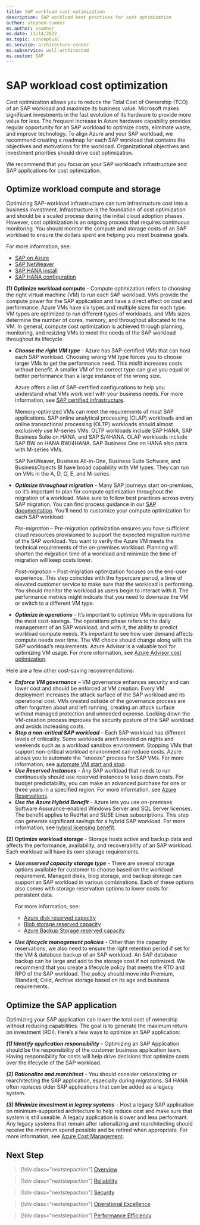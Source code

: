 ```yaml
---
title: SAP workload cost optimization
description: SAP workload best practices for cost optimization 
author: stephen-sumner
ms.author: ssumner
ms.date: 11/14/2022
ms.topic: conceptual
ms.service: architecture-center
ms.subservice: well-architected
ms.custom: SAP
---
```

# SAP workload cost optimization

Cost optimization allows you to reduce the Total Cost of Ownership (TCO) of an SAP workload and maximize its business value. Microsoft makes significant investments in the fast evolution of its hardware to provide more value for less. The frequent increase in Azure hardware capability provides regular opportunity for an SAP workload to optimize costs, eliminate waste, and improve technology. To align Azure and your SAP workload, we recommend creating a roadmap for each SAP workload that contains the objectives and motivations for the workload. Organizational objectives and investment priorities should drive cost optimization.

We recommend that you focus on your SAP workload’s infrastructure and SAP applications for cost optimization.

## Optimize workload compute and storage

Optimizing SAP-workload infrastructure can turn infrastructure cost into a business investment. Infrastructure is the foundation of cost optimization and should be a scaled process during the initial cloud adoption phases. However, cost optimization is an ongoing process that requires continuous monitoring. You should monitor the compute and storage costs of an SAP workload to ensure the dollars spent are helping you meet business goals.

For more information, see:

- [SAP on Azure](https://azure.microsoft.com/solutions/sap/#overview)
- [SAP NetWeaver](/azure/virtual-machines/workloads/sap/planning-guide)
- [SAP HANA install](/azure/virtual-machines/workloads/sap/hana-get-started)
- [SAP HANA configuration](/azure/virtual-machines/workloads/sap/hana-vm-operations)

**(1) Optimize workload compute** - Compute optimization refers to choosing the right virtual machine (VM) to run each SAP workload. VMs provide the compute power for the SAP application and have a direct effect on cost and performance. Azure VMs have six types and multiple sizes for each type. VM types are optimized to run different types of workloads, and VMs sizes determine the number of cores, memory, and throughput allocated to the VM. In general, compute cost optimization is achieved through planning, monitoring, and resizing VMs to meet the needs of the SAP workload throughout its lifecycle.

- ***Choose the right VM type*** - Azure has SAP-certified VMs that can host each SAP workload. Choosing wrong VM type forces you to choose larger VMs to get the performance need. This misfit increases costs without benefit. A smaller VM of the correct type can give you equal or better performance than a large instance of the wrong size.

    Azure offers a list of SAP-certified configurations to help you understand what VMs work well with your business needs. For more information, see [SAP certified infrastructure]( https://azure.microsoft.com/solutions/sap/azure-solutions/#certified-infrastructure).

    Memory-optimized VMs can meet the requirements of most SAP applications. SAP online analytical processing (OLAP) workloads and an online transactional processing (OLTP) workloads should almost exclusively use M-series VMs. OLTP workloads include SAP HANA, SAP Business Suite on HANA, and SAP S/4HANA. OLAP workloads include SAP BW on HANA BW/4HANA. SAP Business One on HANA also pairs with M-series VMs.

    SAP NetWeaver, Business All-in-One, Business Suite Software, and BusinessObjects BI have broad capability with VM types. They can run on VMs in the A, D, G, E, and M-series.

- ***Optimize throughout migration*** - Many SAP journeys start on-premises, so it’s important to plan for compute optimization throughout the migration of a workload. Make sure to follow best practices across every SAP migration. You can find process guidance in our [SAP documentation](/azure/cloud-adoption-framework/scenarios/sap/). You’ll need to customize your compute optimization for each SAP workload.

    *Pre-migration* – Pre-migration optimization ensures you have sufficient cloud resources provisioned to support the expected migration runtime of the SAP workload. You want to verify the Azure VM meets the technical requirements of the on-premises workload. Planning will shorten the migration time of a workload and minimize the time of migration will keep costs lower.

    *Post-migration* – Post-migration optimization focuses on the end-user experience. This step coincides with the hypercare period, a time of elevated customer service to make sure that the workload is performing. You should monitor the workload as users begin to interact with it. The performance metrics might indicate that you need to downsize the VM or switch to a different VM type.

- ***Optimize in operations*** - It’s important to optimize VMs in operations for the most cost-savings. The operations phase refers to the daily management of an SAP workload, and with it, the ability to predict workload compute needs. It’s important to see how user demand affects compute needs over time. The VM choice should change along with the SAP workload’s requirements. Azure Advisor is a valuable tool for optimizing VM usage. For more information, see [Azure Advisor cost optimization](/azure/advisor/advisor-cost-recommendations).

Here are a few other cost-saving recommendations:

- ***Enforce VM governance*** – VM governance enhances security and can lower cost and should be enforced at VM creation. Every VM deployment increases the attack surface of the SAP workload and its operational cost. VMs created outside of the governance process are often forgotten about and left running, creating an attack surface without managed protection and unneeded expense. Locking down the VM-creation process improves the security posture of the SAP workload and avoids increasing costs.
- ***Stop a non-critical SAP workload*** – Each SAP workload has different levels of criticality. Some workloads aren’t needed on nights and weekends such as a workload sandbox environment. Stopping VMs that support non-critical workload environment can reduce costs. Azure allows you to automate the "snooze" process for SAP VMs. For more information, see [automate VM start and stop](/azure/automation/automation-solution-vm-management).
- ***Use Reserved Instances*** - Any SAP workload that needs to run continuously should use reserved instances to keep down costs. For budget predictability, you can make an advanced purchase for one or three years in a specified region. For more information, see [Azure Reservations](/azure/cost-management-billing/reservations/save-compute-costs-reservations).
- ***Use the Azure Hybrid Benefit*** - Azure lets you use on-premises Software Assurance-enabled Windows Server and SQL Server licenses. The benefit applies to RedHat and SUSE Linux subscriptions. This step can generate significant savings for a hybrid SAP workload. For more information, see [hybrid licensing benefit](https://azure.microsoft.com/pricing/hybrid-benefit/#calculator).

**(2) Optimize workload storage** - Storage hosts active and backup data and affects the performance, availability, and recoverability of an SAP workload. Each workload will have its own storage requirements.

- ***Use reserved capacity storage type*** - There are several storage options available for customer to choose based on the workload requirement. Managed disks, blog storage, and backup storage can support an SAP workload in various combinations. Each of these options also comes with storage reservation options to lower costs for persistent data.

    For more information, see:

  - [Azure disk reserved capacity](/azure/virtual-machines/disks-reserved-capacity)
  - [Blob storage reserved capacity](/azure/storage/blobs/storage-blob-reserved-capacity?toc=%2Fazure%2Fcost-management-billing%2Freservations%2Ftoc.json)
  - [Azure Backup Storage reserved capacity](/azure/backup/backup-azure-reserved-pricing-optimize-cost)

- ***Use lifecycle management policies*** - Other than the capacity reservations, we also need to ensure the right retention period if set for the VM & database backup of an SAP workload. An SAP database backup can be large and add to the storage cost if not optimized. We recommend that you create a lifecycle policy that meets the RTO and RPO of the SAP workload. The policy should move into Premium, Standard, Cold, Archive storage based on its age and business requirements.

## Optimize the SAP application

Optimizing your SAP application can lower the total cost of ownership without reducing capabilities. The goal is to generate the maximum return on investment (ROI). Here’s a few ways to optimize an SAP application:

***(1) Identify application responsibility*** - Optimizing an SAP Application should be the responsibility of the customer business application team. Having responsibility for costs will help drive decisions that optimize costs over the lifecycle of the SAP workload.

***(2) Rationalize and rearchitect*** - You should consider rationalizing or rearchitecting the SAP application, especially during migrations. S4 HANA often replaces older SAP applications that can be added as a legacy system.

***(3) Minimize investment in legacy systems*** - Host a legacy SAP application on minimum-supported architecture to help reduce cost and make sure that system is still useable. A legacy application is slower and less performant. Any legacy systems that remain after rationalizing and rearchitecting should receive the minimum spend possible and be retired when appropriate. For more information, see [Azure Cost Management](/azure/cost-management-billing/costs/cost-mgt-best-practices).

## Next Step

>[!div class="nextstepaction"]
>[Overview](./overview.md)

>[!div class="nextstepaction"]
>[Reliability](./reliability.md)

>[!div class="nextstepaction"]
>[Security](./security.md)

>[!div class="nextstepaction"]
>[Operational Excellence](./operational-excellence.md)

>[!div class="nextstepaction"]
>[Performance Efficiency](./performance-efficiency.md)
